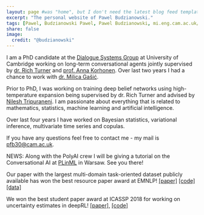 ```yaml
---
layout: page #was "home", but I don't need the latest blog feed template on the homepage
excerpt: "The personal website of Pawel Budzianowski."
tags: [Pawel, Budzianowski Pawel, Pawel Budzianowski, mi.eng.cam.ac.uk/~pfb30/, Budzianowski,Paweł, pawelbudzianowski, pawel budzianowski, home page]
share: false
image:
  credit: "@budzianowski"
---
```



I am a PhD candidate at the [Dialogue Systems Group](http://mi.eng.cam.ac.uk/research/dialogue/) at University of Cambridge working on long-term conversational agents jointly supervised by [dr. Rich Turner](http://learning.eng.cam.ac.uk/Public/Turner/WebHome) and [prof. Anna Korhonen](https://www.cl.cam.ac.uk/~alk23/). Over last two years I had a chance to work with [dr. Milica Gašić](https://mi.eng.cam.ac.uk/~mg436).

Prior to PhD, I was working on training deep belief networks using high-temperature expansion being supervised by dr. Rich Turner and advised by [Nilesh Tripuraneni](https://people.eecs.berkeley.edu/~nileshtrip/). I am passionate about everything that is related to mathematics, statistics, machine learning and artificial intelligence.

Over last four years I have worked on Bayesian statistics, variational inference, multivariate time series and copulas.

If you have any questions feel free to contact me - my mail is pfb30@cam.ac.uk.

NEWS:
Along with the PolyAI crew I will be giving a tutorial on the Conversational AI at [PLinML](http://plinml.mimuw.edu.pl/) in Warsaw. See you there!

Our paper with the largest multi-domain task-oriented dataset publicly available has won the best resource paper award at EMNLP! [[paper]](https://arxiv.org/abs/1810.00278) [[code]](https://github.com/budzianowski/multiwoz) [[data]](http://dialogue.mi.eng.cam.ac.uk/index.php/corpus/)

We won the best student paper award at ICASSP 2018 for working on uncertainty estimates in deepRL! [[paper]](https://arxiv.org/abs/1711.11486), [[code]](https://pydial.org)
